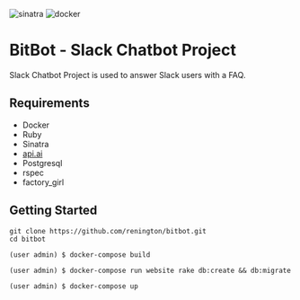 ![sinatra](https://img.shields.io/badge/sinatra-2.0.0-green.svg)
![docker](https://img.shields.io/docker/automated/jrottenberg/ffmpeg.svg)

# BitBot - Slack Chatbot Project
Slack Chatbot Project is used to answer Slack users with a FAQ.

## Requirements
- Docker
- Ruby
- Sinatra
- [api.ai](api.ai)
- Postgresql
- rspec
- factory_girl

## Getting Started
```
git clone https://github.com/renington/bitbot.git
cd bitbot
```

```
(user admin) $ docker-compose build
```

```
(user admin) $ docker-compose run website rake db:create && db:migrate
```

```
(user admin) $ docker-compose up
```
